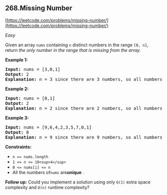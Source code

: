 ## 268.Missing Number

[https://leetcode.com/problems/missing-number/](https://leetcode.com/problems/missing-number/)

*Easy*

Given an array `nums` containing `n` distinct numbers in the range `[0, n]`, return *the only number in the range that is missing from the array.*

**Example 1:**

<pre><strong>Input:</strong> nums = [3,0,1]
<strong>Output:</strong> 2
<strong>Explanation:</strong> n = 3 since there are 3 numbers, so all numbers are in the range [0,3]. 2 is the missing number in the range since it does not appear in nums.
</pre>

**Example 2:**

<pre><strong>Input:</strong> nums = [0,1]
<strong>Output:</strong> 2
<strong>Explanation:</strong> n = 2 since there are 2 numbers, so all numbers are in the range [0,2]. 2 is the missing number in the range since it does not appear in nums.
</pre>

**Example 3:**

<pre><strong>Input:</strong> nums = [9,6,4,2,3,5,7,0,1]
<strong>Output:</strong> 8
<strong>Explanation:</strong> n = 9 since there are 9 numbers, so all numbers are in the range [0,9]. 8 is the missing number in the range since it does not appear in nums.
</pre>

**Constraints:**

* `n == nums.length`
* `1 <= n <= 10<sup>4</sup>`
* `0 <= nums[i] <= n`
* All the numbers of`nums` are**unique** .

**Follow up:** Could you implement a solution using only `O(1)` extra space complexity and `O(n)` runtime complexity?
